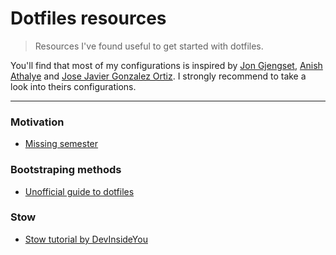 # Dotfiles resources
> Resources I've found useful to get started with dotfiles.

You'll find that most of my configurations is inspired by [Jon Gjengset](https://github.com/jonhoo), [Anish Athalye](https://github.com/anishathalye/) and [Jose Javier Gonzalez Ortiz](https://github.com/jjgo). I strongly recommend to take a look into theirs configurations.

---
### Motivation
- [Missing semester](https://missing.csail.mit.edu/)

### Bootstraping methods
- [Unofficial guide to dotfiles](https://dotfiles.github.io/)

### Stow
- [Stow tutorial by DevInsideYou](https://www.youtube.com/watch?v=CFzEuBGPPPg)
